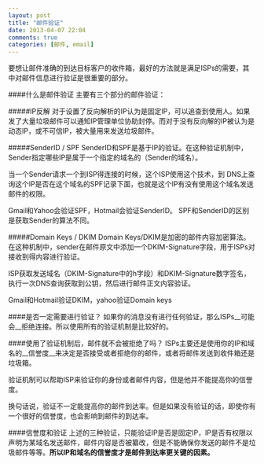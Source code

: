 ```yaml
---
layout: post
title: "邮件验证"
date: 2013-04-07 22:04
comments: true
categories: [邮件, email]
---
```

要想让邮件准确的到达目标客户的收件箱，最好的方法就是满足ISPs的需要，其中对邮件信息进行验证是很重要的部分。

####什么是邮件验证
主要有三个部分的邮件验证：

#####IP反解
对于设置了反向解析的IP认为是固定IP，可以追查到使用人。如果发了大量垃圾邮件可以通知IP管理单位协助封停。而对于没有反向解的IP被认为是动态IP，或不可信IP，被大量用来发送垃圾邮件。

#####SenderID / SPF
SenderID和SPF是基于IP的验证。在这种验证机制中，Sender指定哪些IP是属于一个指定的域名的（Sender的域名）。

当一个Sender请求一个到ISP得连接的时候，这个ISP使用这个技术，到 DNS上查询这个IP是否在这个域名的SPF记录下面，也就是这个IP有没有使用这个域名发送邮件的权限。

Gmail和Yahoo会验证SPF，Hotmail会验证SenderID。
SPF和SenderID的区别是获取Sender的算法不同。

#####Domain Keys / DKIM
Domain Keys/DKIM是加密的邮件内容加密算法。在这种机制中，sender在邮件原文中添加一个DKIM-Signature字段，用于ISPs对接收到得内容进行验证。

ISP获取发送域名（DKIM-Signature中的h字段）和DKIM-Signature数字签名，执行一次DNS查询获取到公钥，然后进行邮件正文内容验证。

Gmail和Hotmail验证DKIM，yahoo验证Domain keys

####是否一定需要进行验证？
如果你的消息没有进行任何验证，那么ISPs__可能会__拒绝连接。所以使用所有的验证机制是比较好的。

####使用了验证机制后，邮件就不会被拒绝了吗？
ISPs主要还是使用你的IP和域名的__信誉度__来决定是否接受或者拒绝你的邮件，或者将邮件发送到收件箱还是垃圾箱。

验证机制可以帮助ISP来验证你的身份或者邮件内容，但是他并不能提高你的信誉度。

换句话说，验证不一定能提高你的邮件到达率。但是如果没有验证的话，即使你有一个很好的信誉度，也会影响到邮件的到达率。

####信誉度和验证
上述的三种验证，只能验证IP是否是固定IP，IP是否有权限以声明为某域名发送邮件，邮件内容是否被纂改，但是不能确保你发送的邮件不是垃圾邮件等等。__所以IP和域名的信誉度才是邮件到达率更关键的因素。__

